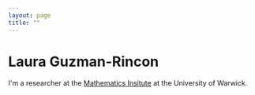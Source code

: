 ```yaml
---
layout: page
title: ""
---
```


# Laura Guzman-Rincon

I'm a researcher at the [Mathematics Insitute](https://warwick.ac.uk/fac/sci/maths/) at the University of Warwick.
